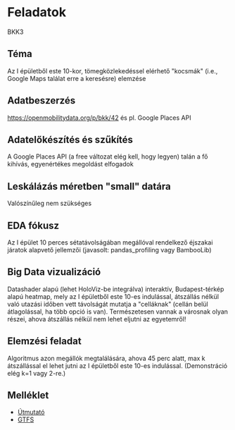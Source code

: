 # Feladatok

BKK3

## Téma

Az I épületből este 10-kor, tömegközlekedéssel elérhető "kocsmák" (i.e., Google Maps találat erre a keresésre) elemzése

## Adatbeszerzés

https://openmobilitydata.org/p/bkk/42 és pl. Google Places API

## Adatelőkészítés és szűkítés

A Google Places API (a free változat elég kell, hogy legyen) talán a fő kihívás, egyenértékes megoldást elfogadok

## Leskálázás méretben "small" datára

Valószínűleg nem szükséges

## EDA fókusz

Az I épület 10 perces sétatávolságában megállóval rendelkező éjszakai járatok alapvető jellemzői (javasolt:
pandas_profiling vagy BambooLib)

## Big Data vizualizáció

Datashader alapú (lehet HoloViz-be integrálva) interaktív, Budapest-térkép alapú heatmap, mely az I épületből este 10-es
indulással, átszállás nélkül való utazási időben vett távolságát mutatja a "celláknak" (cellán belül átlagolással, ha
több opció is van). Természetesen vannak a városnak olyan részei, ahova átszállás nélkül nem lehet eljutni az
egyetemről!

## Elemzési feladat

Algoritmus azon megállók megtalálására, ahova 45 perc alatt, max k átszállással el lehet jutni az I épületből este 10-es
indulással. (Demonstráció elég k=1 vagy 2-re.)

## Melléklet

* [Útmutató](guide.md)
* [GTFS](gtfs.md)